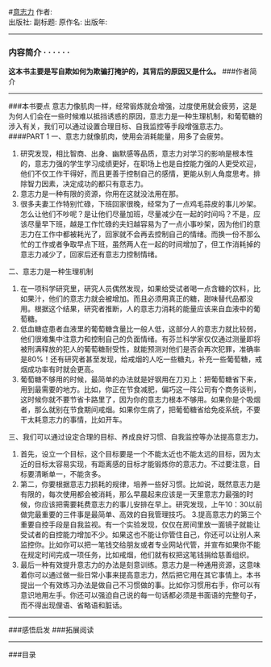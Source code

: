 #[意志力](https://)
作者:  
出版社: 
副标题: 
原作名: 
出版年: 
***
### 内容简介  · · · · · ·
**这本书主要是写自欺如何为欺骗打掩护的，其背后的原因又是什么。**
###作者简介 
***
###本书要点
意志力像肌肉一样，经常锻炼就会增强，过度使用就会疲劳，这是为何人们会在一些时候难以抵挡诱惑的原因，意志力是一种生理机制，和葡萄糖的涉入有关，我们可以通过设置合理目标、自我监控等手段增强意志力。
####PART 1 
一、意志力就像肌肉，使用会消耗能量，用多了会疲劳。
1. 研究发现，相比智商、出身、幽默感等品质，意志力对学习的影响是根本性的，意志力强的学生学习成绩更好，在职场上也是自控能力强的人更受欢迎，他们不仅工作干得好，而且更善于控制自己的感情，更能从别人角度思考。排除智力因素，决定成功的都只有意志力。
2. 意志力是一种有限的资源，你用在这就没法用在那。
3. 很多夫妻工作特别忙碌，下班回家很晚，经常为了一点鸡毛蒜皮的事儿吵架。怎么让他们不吵呢？是让他们尽量加班，尽量减少在一起的时间吗？不是，应该尽量早下班，越是工作忙碌的夫妇越容易为了一点小事吵架，因为他们的意志力在工作中都被耗光了，回家就不会再去控制自己的情绪。而换一份不那么忙的工作或者争取早点下班，虽然两人在一起的时间增加了，但工作消耗掉的意志力减少了，回家后还有意志力控制情绪。

二、意志力是一种生理机制
1. 在一项科学研究里，研究人员偶然发现，如果给受试者喝一点含糖的饮料，比如果汁，他们的意志力就会被增加。而且必须用真正的糖，甜味替代品都没用。根据这个结果，研究者推断，人的意志力消耗的能量应该来自血液中的葡萄糖。
2. 低血糖症患者血液里的葡萄糖含量比一般人低，这部分人的意志力就比较弱，他们很难集中注意力和控制自己的负面情绪。有芬兰科学家仅仅通过测量即将被刑满释放的犯人的葡萄糖耐受性，就能预测对他们是否会再次犯罪，准确率是80%！还有研究者甚至发现，给戒烟的人吃一些糖丸，补充一些葡萄糖，戒烟成功率有时就会更高。
3. 葡萄糖不够用的时候，最简单的办法就是好钢用在刀刃上：把葡萄糖省下来，用到最需要的地方。比如，你正在节食减肥，偏巧这一阵公司有个商务谈判，这时候你就不要节省卡路里了，因为你的意志力根本不够用。如果你是个吸烟者，那么就别在节食期间戒烟。如果你生病了，把葡萄糖省给免疫系统，不要干太耗意志力的事情，比如开车。

三、我们可以通过设定合理的目标、养成良好习惯、自我监控等办法提高意志力。
1. 首先，设立一个目标，这个目标要是一个不能太近也不能太远的目标，因为太近的目标太容易实现，有距离感的目标才能锻炼你的意志力。不过要注意，目标要清晰单一，不能贪多。
2. 第二，你要根据意志力损耗的规律，培养一些好习惯。比如说，既然意志力是有限的，每次使用都会被消耗，那么早晨起来应该是一天里意志力最强的时候，你应该把需要耗费意志力的事儿安排在早上。研究发现，上午10：30以前做完最重要的三件事是最简单、高效的自我管理技巧。
3.提高意志力的第三个重要自控手段是自我监视。有一个实验发现，仅仅在房间里放一面镜子就能让受试者的自控能力增加不少。如果这也不能让你管住自己，你还可以让别人来监控你。比如你可以把一笔钱交给朋友或者专业网站代管，并宣布如果你不能在规定时间完成一项任务，比如戒烟，他们就有权把这笔钱捐给慈善组织。
4. 最后一种有效提升意志力的办法是刻意训练。意志力是一种通用资源，这意味着你可以通过做一些日常小事来提高意志力，然后把它用在其它事情上。本书提出一个有效练习办法是做自己不习惯做的事。比如你习惯用右手，你可以有意识地用左手。你还可以强迫自己说的每一句话都必须是书面语的完整句子，而不得出现俚语、省略语和脏话。
***
###感悟启发
###拓展阅读
***
###目录
